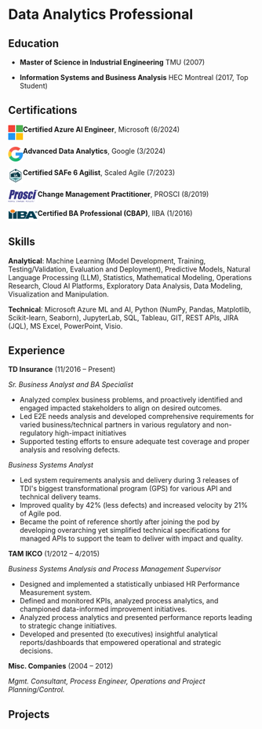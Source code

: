 # Data Analytics Professional

## Education
- **Master of Science in Industrial Engineering**
TMU (2007)

- **Information Systems and Business Analysis**
HEC Montreal (2017, Top Student)

## Certifications
<img align="left" width="30" height="30" src="/assets/img/Microsoft-Logo.png"> **Certified Azure AI Engineer**, Microsoft (6/2024)
<br clear="left"/>

<img align="left" width="30" height="30" src="/assets/img/Google-Logo.png"> **Advanced Data Analytics**, Google (3/2024)
<br clear="left"/>

<img align="left" width="30" height="30" src="/assets/img/SAFe-Badge.png"> **Certified SAFe 6 Agilist**, Scaled Agile (7/2023)
<br clear="left"/>

<img align="left"  width="60" height="25" src="/assets/img/Prosci-Logo.png"> **Change Management Practitioner**, PROSCI (8/2019)
<br clear="left"/>

<img align="left"  width="60" height="25" src="/assets/img/IIBA-Logo.png"> **Certified BA Professional (CBAP)**, IIBA (1/2016)
<br clear="left"/>

## Skills
**Analytical**: Machine Learning (Model Development, Training, Testing/Validation, Evaluation and Deployment), Predictive Models, Natural Language Processing (LLM), Statistics, Mathematical Modeling, Operations Research, Cloud AI Platforms, Exploratory Data Analysis, Data Modeling, Visualization and Manipulation.

**Technical**: Microsoft Azure ML and AI, Python (NumPy, Pandas, Matplotlib, Scikit-learn, Seaborn), JupyterLab, SQL, Tableau, GIT, REST APIs, JIRA (JQL), MS Excel, PowerPoint, Visio.

## Experience
**TD Insurance** (11/2016 – Present)

*Sr. Business Analyst and BA Specialist*
- Analyzed complex business problems, and proactively identified and engaged impacted stakeholders to align on desired outcomes.
- Led E2E needs analysis and developed comprehensive requirements for varied business/technical partners in various regulatory and non-regulatory high-impact initiatives
- Supported testing efforts to ensure adequate test coverage and proper analysis and resolving defects.

*Business Systems Analyst*
- Led system requirements analysis and delivery during 3 releases of TDI's biggest transformational program (GPS) for various API and technical delivery teams.
- Improved quality by 42% (less defects) and increased velocity by 21% of Agile pod.
- Became the point of reference shortly after joining the pod by developing overarching yet simplified technical specifications for managed APIs to support the team to deliver with impact and quality.

**TAM IKCO** (1/2012 – 4/2015)

*Business Systems Analysis and Process Management Supervisor*
- Designed and implemented a statistically unbiased HR Performance Measurement system.
- Defined and monitored KPIs, analyzed process analytics, and championed data-informed improvement initiatives.
- Analyzed process analytics and presented performance reports leading to strategic change initiatives.
- Developed and presented (to executives) insightful analytical reports/dashboards that empowered operational and strategic decisions.

**Misc. Companies** (2004 – 2012)

*Mgmt. Consultant, Process Engineer, Operations and Project Planning/Control.*

## Projects

